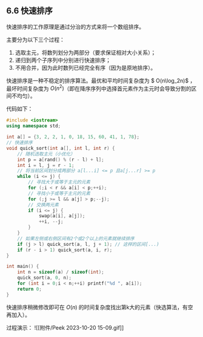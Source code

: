 ## 6.6 快速排序

快速排序的工作原理是通过分治的方式来将一个数组排序。

主要分为以下三个过程：

1. 选取主元，将数列划分为两部分（要求保证相对大小关系）；
2. 递归到两个子序列中分别进行快速排序；
3. 不用合并，因为此时数列已经完全有序（因为是原地排序）。

快速排序是一种不稳定的排序算法。最优和平均时间复杂度为 $ O(n\log_2n)$ ，最坏时间复杂度为 $O(n^2)$（即在降序序列中选择首元素作为主元时会导致分割的区间不均匀）。

代码如下：

```c++
#include <iostream>
using namespace std;

int a[] = {3, 2, 2, 1, 0, 18, 15, 60, 41, 1, 78};
// 快速排序
void quick_sort(int a[], int l, int r) {
    // 随机选取主元（小优化）
    int p = a[rand() % (r - l) + l];
    int i = l, j = r - 1;
    // 将当前区间划分成两部分 a[l...i] <= p 且a[j...r] >= p
    while (i <= j) {
        // 寻找大于或等于主元的元素
        for (;i < r && a[i] < p;++i);
        // 寻找小于或等于主元的元素
        for (;j >= l && a[j] > p;--j);
        // 交换两元素
        if (i <= j) {
            swap(a[i], a[j]);
            ++i, --j;
        }
    }
    // 如果左侧或右侧区间有2个或2个以上的元素就继续排序
    if (j > l) quick_sort(a, l, j + 1); // 这样的区间[...)
    if (r - i > 1) quick_sort(a, i, r);
}

int main() {
    int n = sizeof(a) / sizeof(int);
    quick_sort(a, 0, n);
    for (int i = 0;i < n;++i) printf("%d ", a[i]);
    return 0;
}
```

快速排序稍微修改即可在 $O(n)$ 的时间复杂度找出第k大的元素（快选算法，有空再加入）。

过程演示：
![[附件/Peek 2023-10-20 15-09.gif]]